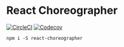 # React Choreographer
[![CircleCI](https://img.shields.io/circleci/project/github/jonmcgill/react-choreographer/master.svg?logo=circleci&style=flat-square)](https://circleci.com/gh/jonmcgill/react-choreographer/tree/master)
[![Codecov](https://img.shields.io/codecov/c/github/jonmcgill/react-choreographer.svg?logo=codecov&style=flat-square)](https://codecov.io/gh/jonmcgill/react-choreographer)

```
npm i -S react-choreographer
```

